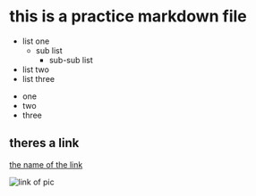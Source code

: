 # this is a practice markdown file


- list one
    - sub list 
        - sub-sub list  
- list two 
- list three 

* one 
* two 
* three 

## theres a link 

[the name of the link](www.filename.com)

![link of pic](../../pics/cats.webp)
